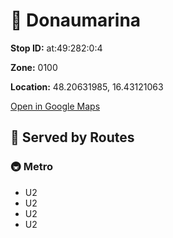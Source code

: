 # 🚉 Donaumarina


**Stop ID:** at:49:282:0:4

**Zone:** 0100

**Location:** 48.20631985, 16.43121063

[Open in Google Maps](https://www.google.com/maps?q=48.20631985,16.43121063)

## 🚆 Served by Routes

### 🚇 Metro
- U2
- U2
- U2
- U2
